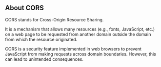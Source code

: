 ## About CORS
CORS stands for Cross-Origin Resource Sharing. 

It is a mechanism that allows many resources (e.g., fonts, JavaScript, etc.) on a web page to be requested from another domain outside the domain from which the resource originated.

CORS is a security feature implemented in web browsers to prevent JavaScript from making requests across domain boundaries. However, this can lead to unintended consequences.